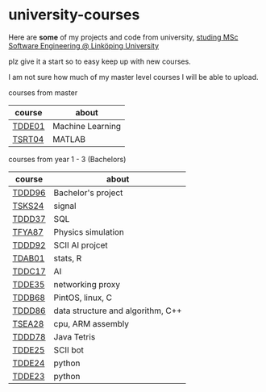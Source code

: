 # university-courses
Here are **some** of my projects and code from university, [studing MSc Software Engineering @ Linköping University](https://liu.se/en/education/program/6cmju)

plz give it a start so to easy keep up with new courses.

I am not sure how much of my master level courses I will be able to upload.

courses from master

| course  | about |
|---|---|
| [TDDE01](https://github.com/AxelGard/university-courses/tree/master/tdde01-machine-learning) | Machine Learning | 
| [TSRT04](https://github.com/AxelGard/university-courses/tree/master/tsrt04-matlab) | MATLAB |

courses from year 1 - 3 (Bachelors)

| course  | about |
|---|---|
| [TDDD96](https://github.com/Clear-Sight) | Bachelor's project |
| [TSKS24](https://github.com/AxelGard/university-courses/tree/master/tsks24-sig) | signal |
| [TDDD37](https://github.com/AxelGard/university-courses/tree/master/tddd37-db-sql) | SQL |
| [TFYA87](https://github.com/AxelGard/university-courses/tree/master/tfya87-physics) | Physics simulation |
| [TDDD92](https://github.com/AxelGard/university-courses/tree/master/tddd92-SC2-AI) | SCII AI projcet |
| [TDAB01](https://github.com/AxelGard/university-courses/tree/master/tdab01-stat) | stats, R |
| [TDDC17](https://github.com/AxelGard/university-courses/tree/master/tddc17-aiTheory) | AI |
| [TDDE35](https://github.com/AxelGard/university-courses/tree/master/tdde35-network) | networking proxy |
| [TDDB68](https://github.com/AxelGard/pintos) | PintOS, linux, C |
| [TDDD86](https://github.com/AxelGard/university-courses/tree/master/tddd86-algorithms) | data structure and algorithm, C++ |
| [TSEA28](https://github.com/AxelGard/basic-arm-assembly) | cpu, ARM assembly |
| [TDDD78](https://github.com/AxelGard/university-courses/tree/master/tddd78-tetris) | Java Tetris |
| [TDDE25](https://github.com/AxelGard/university-courses/tree/master/tdde25-SCII-bot) | SCII bot |
| [TDDE24](https://github.com/AxelGard/university-courses/tree/master/tdde23-24) | python |
| [TDDE23](https://github.com/AxelGard/university-courses/tree/master/tdde23-24-py) | python |
